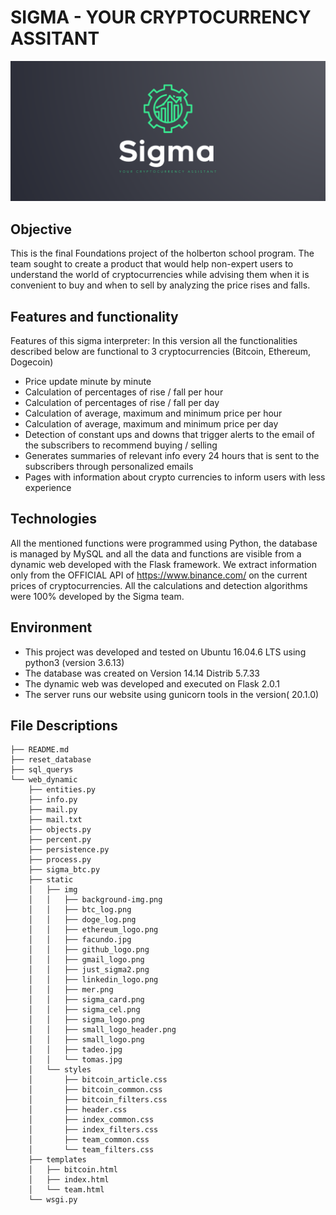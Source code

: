 # SIGMA - YOUR CRYPTOCURRENCY ASSITANT
<img src="https://github.com/facu2279/proyecto_final/blob/main/web_dynamic/static/img/sigma_logo.png"/>

## Objective

This is the final Foundations project of the holberton school program. The team sought to create a product that would help non-expert users to understand the world of cryptocurrencies while advising them when it is convenient to buy and when to sell by analyzing the price rises and falls.

## Features and functionality

Features of this sigma interpreter:
In this version all the functionalities described below are functional to 3 cryptocurrencies (Bitcoin, Ethereum, Dogecoin)

- Price update minute by minute
- Calculation of percentages of rise / fall per hour
- Calculation of percentages of rise / fall per day
- Calculation of average, maximum and minimum price per hour
- Calculation of average, maximum and minimum price per day
- Detection of constant ups and downs that trigger alerts to the email of the subscribers to recommend buying / selling
- Generates summaries of relevant info every 24 hours that is sent to the subscribers through personalized emails
- Pages with information about crypto currencies to inform users with less experience

## Technologies

All the mentioned functions were programmed using Python, the database is managed by MySQL and all the data and functions are visible from a dynamic web developed with the Flask framework.
We extract information only from the OFFICIAL API of https://www.binance.com/ on the current prices of cryptocurrencies. All the calculations and detection algorithms were 100% developed by the Sigma team.

## Environment

- This project was developed and tested on Ubuntu 16.04.6 LTS using python3 (version 3.6.13)
- The database was created on Version 14.14 Distrib 5.7.33
- The dynamic web was developed and executed on Flask 2.0.1
- The server runs our website using gunicorn tools in the version( 20.1.0)

## File Descriptions
```
├── README.md
├── reset_database
├── sql_querys
└── web_dynamic
    ├── entities.py
    ├── info.py
    ├── mail.py
    ├── mail.txt
    ├── objects.py
    ├── percent.py
    ├── persistence.py
    ├── process.py
    ├── sigma_btc.py
    ├── static
    │   ├── img
    │   │   ├── background-img.png
    │   │   ├── btc_log.png
    │   │   ├── doge_log.png
    │   │   ├── ethereum_logo.png
    │   │   ├── facundo.jpg
    │   │   ├── github_logo.png
    │   │   ├── gmail_logo.png
    │   │   ├── just_sigma2.png
    │   │   ├── linkedin_logo.png
    │   │   ├── mer.png
    │   │   ├── sigma_card.png
    │   │   ├── sigma_cel.png
    │   │   ├── sigma_logo.png
    │   │   ├── small_logo_header.png
    │   │   ├── small_logo.png
    │   │   ├── tadeo.jpg
    │   │   └── tomas.jpg
    │   └── styles
    │       ├── bitcoin_article.css
    │       ├── bitcoin_common.css
    │       ├── bitcoin_filters.css
    │       ├── header.css
    │       ├── index_common.css
    │       ├── index_filters.css
    │       ├── team_common.css
    │       └── team_filters.css
    ├── templates
    │   ├── bitcoin.html
    │   ├── index.html
    │   └── team.html
    └── wsgi.py
```